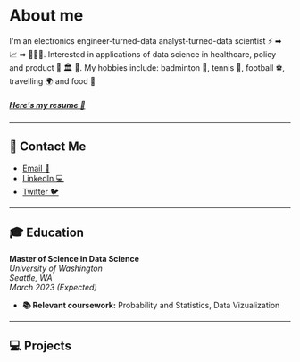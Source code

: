 # About me
I'm an electronics engineer-turned-data analyst-turned-data scientist ⚡️ ➡ 📈  ➡ 👨🏽‍💻. Interested in applications of data science in healthcare, policy and product 🏥 🏛 📱. My hobbies include: badminton 🏸, tennis 🎾, football ⚽️, travelling 🌍 and food 🍲     
##### [Here's my resume 📄](https://github.com/hbaghar/hbaghar/blob/main/Resume_Nov2021.pdf)

* * *
## 📨 Contact Me
- [Email 📧](mailto:hbaghar@uw.edu)
- [LinkedIn 💻](https://www.linkedin.com/in/hridaybaghar/)
- [Twitter 🐦](https://twitter.com/hriday_baghar)

* * *
## 🎓  Education
**Master of Science in Data Science**  
_University of Washington_  
_Seattle, WA_  
_March 2023 (Expected)_
- **📚  Relevant coursework:** Probability and Statistics, Data Vizualization

* * *
## 💻  Projects
